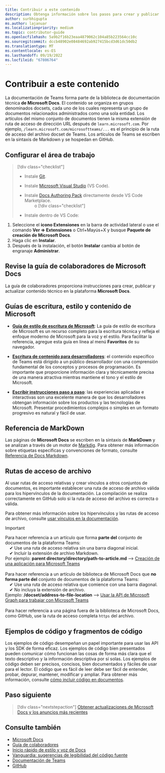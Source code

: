 ```yaml
---
title: Contribuir a este contenido
description: Obtenga información sobre los pasos para crear y publicar documentación de Teams
author: surbhigupta
ms.author: lajanuar
ms.localizationpriority: medium
ms.topic: contributor-guide
ms.openlocfilehash: 5a9b2f16b23eaa4879062c104a85b223564cc10c
ms.sourcegitcommit: dccb48902e08484692ab927415bcd3d61dc50db2
ms.translationtype: MT
ms.contentlocale: es-ES
ms.lasthandoff: 09/19/2022
ms.locfileid: "67806764"
---
```

# <a name="contribute-to-teams-documentation"></a>Contribuir a este contenido

La documentación de Teams forma parte de la biblioteca de documentación técnica **de Microsoft Docs**. El contenido se organiza en grupos denominados docsets, cada uno de los cuales representa un grupo de documentos relacionados administrados como una sola entidad. Los artículos del mismo conjunto de documentos tienen la misma extensión de ruta de acceso de dirección URL después de `learn.microsoft.com`. Por ejemplo, `/learn.microsoft.com/microsoftteams/...` es el principio de la ruta de acceso del archivo docset de Teams. Los artículos de Teams se escriben en la sintaxis de Markdown y se hospedan en GitHub.

## <a name="set-up-your-workspace"></a>Configurar el área de trabajo

> [!div class="checklist"]
>
> * Instale [Git](https://git-scm.com/book/en/v2/Getting-Started-Installing-Git).
> * Instale [Microsoft Visual Studio](https://code.visualstudio.com/) (VS Code).
> * Instale [Docs Authoring Pack](https://marketplace.visualstudio.com/items?itemName=docsmsft.docs-authoring-pack) directamente desde VS Code Marketplace.<br>&emsp;&emsp; o
[!div class="checklist"]
>
> * Instale dentro de VS Code:

   1. Seleccione el **icono Extensiones** en la barra de actividad lateral o use el comando **Ver => Extensiones** o Ctrl+Mayús+X y busque **Paquete de creación de Microsoft Docs**.
   1. Haga clic en **Instalar**.
   1. Después de la instalación, el botón **Instalar** cambia al botón de engranaje **Administrar**.

## <a name="review-the-microsoft-docs-contributors-guide"></a>Revise la guía de colaboradores de Microsoft Docs

La guía de colaboradores proporciona instrucciones para crear, publicar y actualizar contenido técnico en la plataforma **Microsoft Docs**.

## <a name="microsoft-writing-style-and-content-guides"></a>Guías de escritura, estilo y contenido de Microsoft

* **[Guía de estilo de escritura de Microsoft](/style-guide/welcome)**: La guía de estilo de escritura de Microsoft es un recurso completo para la escritura técnica y refleja el enfoque moderno de Microsoft para la voz y el estilo. Para facilitar la referencia, agregue esta guía en línea al menú **Favoritos** de su navegador.

* **[Escritura de contenido para desarrolladores](/style-guide/developer-content/)**: el contenido específico de Teams está dirigido a un público desarrollador con una comprensión fundamental de los conceptos y procesos de programación. Es importante que proporcione información clara y técnicamente precisa de una manera atractiva mientras mantiene el tono y el estilo de Microsoft.

* **[Escribir instrucciones paso a paso](/style-guide/procedures-instructions/writing-step-by-step-instructions)**: las experiencias aplicadas e interactivas son una excelente manera de que los desarrolladores obtengan información sobre los productos y las tecnologías de Microsoft. Presentar procedimientos complejos o simples en un formato progresivo es natural y fácil de usar.

## <a name="markdown-reference"></a>Referencia de MarkDown

Las páginas de **Microsoft Docs** se escriben en la sintaxis de **MarkDown** y se analizan a través de un motor de [Markdig](https://github.com/lunet-io/markdig). Para obtener más información sobre etiquetas específicas y convenciones de formato, consulte [Referencia de Docs Markdown](/contribute/markdown-reference).

## <a name="file-paths"></a>Rutas de acceso de archivo

Al usar rutas de acceso relativas y crear vínculos a otros conjuntos de documentos, es importante establecer una ruta de acceso de archivo válida para los hipervínculos de la documentación. La compilación se realiza correctamente en GitHub solo si la ruta de acceso del archivo es correcta o válida.

Para obtener más información sobre los hipervínculos y las rutas de acceso de archivo, consulte [usar vínculos en la documentación](/contribute/how-to-write-links).

> [!IMPORTANT]
> Para hacer referencia a un artículo que forma **parte del** conjunto de documentos de la plataforma Teams:<br>
> &emsp;&#x2714; Use una ruta de acceso relativa sin una barra diagonal inicial.<br>
> &emsp;&#x2714; Incluir la extensión de archivo Markdown.<br>
>Por ejemplo: **parent directory/directory/path-to-article.md** —> [Creación de una aplicación para Microsoft Teams](../concepts/building-an-app.md) <br><br>
> Para hacer referencia a un artículo de biblioteca de Microsoft Docs que **no forma parte del** conjunto de documentos de la plataforma Teams:<br>
> &emsp;&#x2714; Use una ruta de acceso relativa que comience con una barra diagonal.<br>&emsp;&#x2714; No incluya la extensión de archivo.<br>
> Ejemplo:  **/docset/address-to-file-location** —> [Usar la API de Microsoft Graph para trabajar con Microsoft Teams](/graph/api/resources/teams-api-overview)<br><br>
> Para hacer referencia a una página fuera de la biblioteca de Microsoft Docs, como GitHub, use la ruta de acceso completa `https` del archivo.<br>

## <a name="code-samples-and-snippets"></a>Ejemplos de código y fragmentos de código

Los ejemplos de código desempeñan un papel importante para usar las API y los SDK de forma eficaz. Los ejemplos de código bien presentados pueden comunicar cómo funcionan las cosas de forma más clara que el texto descriptivo y la información descriptiva por sí solas. Los ejemplos de código deben ser precisos, concisos, bien documentados y fáciles de usar para el lector. El código que es fácil de leer debe ser fácil de entender, probar, depurar, mantener, modificar y ampliar. Para obtener más información, consulte [cómo incluir código en documentos](/contribute/code-in-docs).

## <a name="next-step"></a>Paso siguiente

> [!div class="nextstepaction"]
> [Obtener actualizaciones de Microsoft Docs y los anuncios más recientes](/teamblog)

## <a name="see-also"></a>Consulte también

* [Microsoft Docs](/)
* [Guía de colaboradores](/contribute)
* [Inicio rápido de estilo y voz de Docs](/contribute/style-quick-start)
* [Vanguardia: sugerencias de legibilidad del código fuente](/archive/msdn-magazine/2014/october/cutting-edge-source-code-readability-tips)
* [Documentación de Teams](/microsoftteams/platform/overview)
* [GitHub](https://github.com/MicrosoftDocs/msteams-docs/tree/master/msteams-platform)
